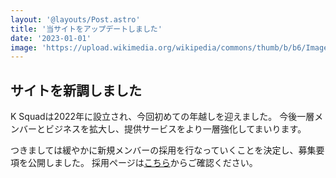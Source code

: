 ```yaml
---
layout: '@layouts/Post.astro'
title: '当サイトをアップデートしました'
date: '2023-01-01'
image: 'https://upload.wikimedia.org/wikipedia/commons/thumb/b/b6/Image_created_with_a_mobile_phone.png/1200px-Image_created_with_a_mobile_phone.png'
---
```


## サイトを新調しました

K Squadは2022年に設立され、今回初めての年越しを迎えました。
今後一層メンバーとビジネスを拡大し、提供サービスをより一層強化してまいります。

つきましては緩やかに新規メンバーの採用を行なっていくことを決定し、募集要項を公開しました。
採用ページは[こちら](/careers)からご確認ください。
